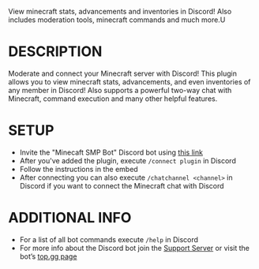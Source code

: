 View minecraft stats, advancements and inventories in Discord! Also includes moderation tools, minecraft commands and
much more.U

# DESCRIPTION
Moderate and connect your Minecraft server with Discord! This plugin allows you to view minecraft stats, advancements, and even inventories of any member in Discord! Also supports a powerful two-way chat with Minecraft, command execution and many other helpful features.

# SETUP

+ Invite the "Minecaft SMP Bot" Discord bot using [this link](https://top.gg/bot/712759741528408064)
+ After you've added the plugin, execute `/connect plugin` in Discord
+ Follow the instructions in the embed
+ After connecting you can also execute `/chatchannel <channel>` in Discord if you want to connect the Minecraft chat
  with Discord

# ADDITIONAL INFO
+ For a list of all bot commands execute `/help` in Discord
+ For more info about the Discord bot join the [Support Server](https://discord.gg/rX36kZUGNK) or visit the bot’s [top.gg page](https://top.gg/bot/712759741528408064)
